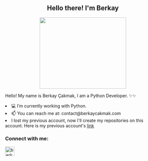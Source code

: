 <h2 align="center">Hello there! I'm Berkay</h1>
<div align="center"><img src="https://c.tenor.com/oC_e7R9GvZ8AAAAC/rick-and-morty-rtj.gif" width="280" height="230"  /> </div>


Hello! My name is Berkay Çakmak, I am a Python Developer. ✨✨  
<li> 💻 I’m currently working with Python.</li>
<li> 📫 You can reach me at: contact@berkaycakmak.com </li>

<li> I lost my previous account, now I'll create my repositories on this account. Here is my previous account's <a href="https://github.com/berkaycakmak">link</a> </li>

<h3 align="left">Connect with me:</h3>
<p align="left">
<a href="https://www.linkedin.com/in/berkay-cakmak/" target="blank" rel=”noopener”><img align="center" src="https://upload.wikimedia.org/wikipedia/commons/c/ca/LinkedIn_logo_initials.png" alt="berkaycakmak" height="30" width="30" /></a>
